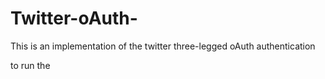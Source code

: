 # Twitter-oAuth-
This is an implementation of the twitter three-legged oAuth authentication

to run the 
